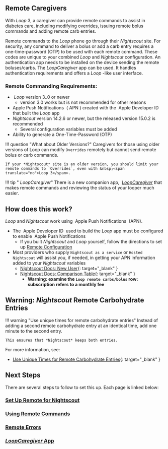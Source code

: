 ## Remote Caregivers

With&nbsp;_<span translate="no">Loop</span>_&nbsp;3, a caregiver can provide remote commands to assist in diabetes care, including modifying overrides, issuing remote bolus commands and adding remote carb entries.

Remote commands to the&nbsp;_<span translate="no">Loop</span>_&nbsp;phone go through their *Nightscout* site. For security, any command to deliver a bolus or add a carb entry requires a one-time-password (OTP) to be used with each remote command. These codes are unique to your combined&nbsp;_<span translate="no">Loop</span>_&nbsp;and *Nightscout* configuration. An authentication app needs to be installed on the device sending the remote boluses/carbs. The *LoopCaregiver* app can be used. It handles authentication requirements and offers a&nbsp;_<span translate="no">Loop</span>_&nbsp;-like user interface.

### Remote Commanding Requirements:

* &nbsp;_<span translate="no">Loop</span>_&nbsp;version 3..0 or newer
    * version 3.0 works but is not recommended for other reasons
* <span translate="no">Apple Push Notifications</span>&nbsp; (</span>&nbsp;APN</span>&nbsp;) created with the &nbsp;<span translate="no">Apple Developer ID</span>&nbsp; that built the&nbsp;_<span translate="no">Loop</span>_&nbsp;app
* *Nightscout* version 14.2.6 or newer, but the released version 15.0.2 is recommended
    * Several configuration variables must be added
* Ability to generate a One-Time-Password (OTP)

!!! question "What about Older Versions?"
    Caregivers for those using older versions of Loop can modify `Overrides` remotely but cannot send remote bolus or carb commands.

    If your *Nightscout* site is an older version, you should limit your remote commands to `Overrides`, even with &nbsp;<span translate="no">Loop 3</span>.

!!! tip "&nbsp;*LoopCaregiver*"
    There is a new companion app, &nbsp;[*LoopCaregiver*](loop-caregiver.md) that makes remote commands and reviewing the status of your looper much easier.

## How does this work?

_<span translate="no">Loop</span>_&nbsp;and *Nightscout* work using &nbsp;<span translate="no">Apple Push Notifications</span>&nbsp; (APN).

* The &nbsp;<span translate="no">Apple Developer ID</span>&nbsp; used to build the&nbsp;_<span translate="no">Loop</span>_&nbsp;app must be configured to enable &nbsp;<span translate="no">Apple Push Notifications</span>
    * If you built *Nightscout* and&nbsp;_<span translate="no">Loop</span>_&nbsp;yourself, follow the directions to set up [Remote Configuration](remote-config.md)
* Most providers who supply `Nightscout as a service` or `Hosted Nightscout` will assist you, if needed, in getting your APN information added to your *Nightscout* variables
    * [Nightscout Docs: New User](https://nightscout.github.io/nightscout/new_user){: target="_blank" }
    * [Nightscout Docs: Comparison Table](https://nightscout.github.io/nightscout/new_user/#vendors-comparison-table){: target="_blank" }
        * **Warning: examine the `Loop remote carbs/bolus` row: subscription refers to a monthly fee**

## Warning: *Nightscout* Remote Carbohydrate Entries

!!! warning "Use unique times for remote carbohydrate entries"
    Instead of adding a second remote carbohydrate entry at an identical time, add one minute to the second entry.

    This ensures that *Nightscout* keeps both entries.

For more information, see:

* [Use Unique Times for Remote Carbohydrate Entries](remote-commands.md#use-unique-times-for-remote-carbohydrate-entries){: target="_blank" }


## Next Steps

There are several steps to follow to set this up. Each page is linked below:

### [Set Up Remote for Nightscout](remote-config.md)

### [Using Remote Commands](remote-commands.md)

### [Remote Errors](remote-errors.md)

### [*LoopCaregiver* App](loop-caregiver.md)
